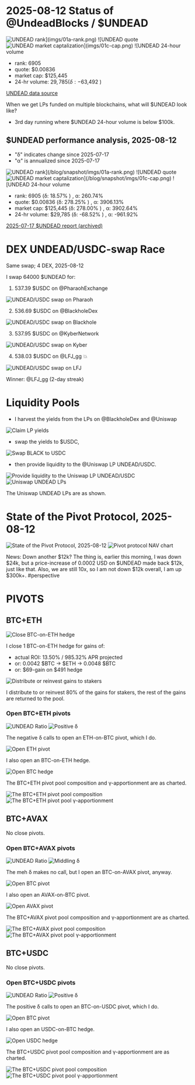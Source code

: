 # 2025-08-12 Status of @UndeadBlocks / $UNDEAD 

![$UNDEAD rank](imgs/01a-rank.png) 
![$UNDEAD quote](imgs/01b-quote.png) 
![$UNDEAD market captalization](imgs/01c-cap.png) 
![$UNDEAD 24-hour volume](imgs/01d-vol.png) 

* rank: 6905 
* quote: $0.00836 
* market cap: $125,445 
* 24-hr volume: $29,785 (δ: -$63,492 ) 


[UNDEAD data source](https://www.coingecko.com/en/coins/undead-blocks) 



When we get LPs funded on multiple blockchains, what will $UNDEAD look like? 

* 3rd day running where $UNDEAD 24-hour volume is below $100k.

## $UNDEAD performance analysis, 2025-08-12 

* "δ" indicates change since 2025-07-17 
* "α" is annualized since 2025-07-17 

![$UNDEAD rank](/blog/snapshot/imgs/01a-rank.png) 
![$UNDEAD quote](/blog/snapshot/imgs/01b-quote.png) 
![$UNDEAD market captalization](/blog/snapshot/imgs/01c-cap.png) 
![$UNDEAD 24-hour volume](/blog/snapshot/imgs/01d-vol.png) 

* rank: 6905 (δ: 18.57% ) , α: 260.74% 
* quote: $0.00836 (δ: 278.25% ) , α: 3906.13% 
* market cap: $125,445 (δ: 278.00% ) , α: 3902.64% 
* 24-hr volume: $29,785 (δ: -68.52% ) , α: -961.92% 

[2025-07-17 $UNDEAD report (archived)](https://github.com/pivoteur/biz/tree/main/blog/snapshot) 
# DEX UNDEAD/USDC-swap Race 

Same swap; 4 DEX, 2025-08-12 

I swap 64000 $UNDEAD for: 

1. 537.39 $USDC on @PharaohExchange 

![UNDEAD/USDC swap on Pharaoh](imgs/02a-pharaoh.png) 

2. 536.69 $USDC on @BlackholeDex 

![UNDEAD/USDC swap on Blackhole](imgs/02b-blackhole.png) 

3. 537.95 $USDC on @KyberNetwork 

![UNDEAD/USDC swap on Kyber](imgs/02c-kyber.png) 

4. 538.03 $USDC on @LFJ_gg 💥 

![UNDEAD/USDC swap on LFJ](imgs/02d-lfj.png) 

Winner: @LFJ_gg (2-day streak) 

# Liquidity Pools 

* I harvest the yields from the LPs on @BlackholeDex and @Uniswap 

![Claim LP yields](imgs/03a-claim.png) 

* swap the yields to $USDC, 

![Swap BLACK to USDC](imgs/03b-swap.png) 

* then provide liquidity to the @Uniswap LP UNDEAD/USDC. 

![Provide liquidity to the Uniswap LP UNDEAD/USDC](imgs/03c-provide.png) 
![Uniswap UNDEAD LPs](imgs/03d-lps.png) 

The Uniswap UNDEAD LPs are as shown. 
# State of the Pivot Protocol, 2025-08-12 

![State of the Pivot Protocol, 2025-08-12](imgs/04a-state.png) 
![Pivot protocol NAV chart](imgs/04b-chart.png) 

News: Down another $12k? The thing is, earlier this morning, I was down $24k, but a price-increase of 0.0002 USD on $UNDEAD made back $12k, just like that. Also, we are still 10x, so I am not down $12k overall, I am up $300k+. #perspective 

# PIVOTS

## BTC+ETH

![Close BTC-on-ETH hedge](imgs/05a-close-btc-on-eth-hedge.png)

I close 1 BTC-on-ETH hedge for gains of:

* actual ROI: 13.50% / 985.32% APR projected
* or: 0.0042 $BTC -> $ETH -> 0.0048 $BTC
* or: $69-gain on $491 hedge

![Distribute or reinvest gains to stakers](imgs/05b-dist-gains.png)

I distribute to or reinvest 80% of the gains for stakers, the rest of the gains are returned to the pool.

### Open BTC+ETH pivots 

![UNDEAD Ratio](imgs/06a-ratio.png) 
![Positive δ](imgs/06b-delta.png) 

The negative δ calls to open an ETH-on-BTC pivot, which I do. 

![Open ETH pivot](imgs/06c-open-eth-pivot.png) 

I also open an BTC-on-ETH hedge. 

![Open BTC hedge](imgs/06d-open-btc-hedge.png) 



The BTC+ETH pivot pool composition and γ-apportionment are as charted. 

![The BTC+ETH pivot pool composition](imgs/07a-comp.png) 
![The BTC+ETH pivot pool γ-apportionment](imgs/07b-apport.png) 

## BTC+AVAX 



No close pivots. 

### Open BTC+AVAX pivots 

![UNDEAD Ratio](imgs/08a-ratio.png) 
![Middling δ](imgs/08b-delta.png) 

The meh δ makes no call, but I open an BTC-on-AVAX pivot, anyway. 

![Open BTC pivot](imgs/08c-open-btc-pivot.png) 

I also open an AVAX-on-BTC pivot. 

![Open AVAX pivot](imgs/08d-open-avax-pivot.png) 



The BTC+AVAX pivot pool composition and γ-apportionment are as charted. 

![The BTC+AVAX pivot pool composition](imgs/09a-comp.png) 
![The BTC+AVAX pivot pool γ-apportionment](imgs/09b-apport.png) 
## BTC+USDC 



No close pivots. 

### Open BTC+USDC pivots 

![UNDEAD Ratio](imgs/10a-ratio.png) 
![Positive δ](imgs/10b-delta.png) 

The positive δ calls to open an BTC-on-USDC pivot, which I do. 

![Open BTC pivot](imgs/10c-open-btc-pivot.png) 

I also open an USDC-on-BTC hedge. 

![Open USDC hedge](imgs/10d-open-usdc-hedge.png) 



The BTC+USDC pivot pool composition and γ-apportionment are as charted. 

![The BTC+USDC pivot pool composition](imgs/11a-comp.png) 
![The BTC+USDC pivot pool γ-apportionment](imgs/11b-apport.png) 
